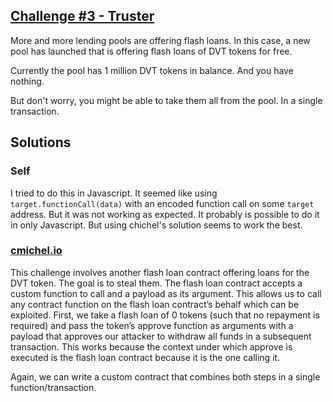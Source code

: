 ## [Challenge #3 - Truster](https://www.damnvulnerabledefi.xyz/challenges/3.html)

More and more lending pools are offering flash loans. In this case, a new pool has launched that is offering flash loans of DVT tokens for free.

Currently the pool has 1 million DVT tokens in balance. And you have nothing.

But don't worry, you might be able to take them all from the pool. In a single transaction.

## Solutions

### Self

I tried to do this in Javascript. It seemed like using `target.functionCall(data)` with an encoded function call on some `target` address. But it was not working as expected. It probably is possible to do it in only Javascript. But using chichel's solution seems to work the best.   

### [cmichel.io](https://cmichel.io/damn-vulnerable-de-fi-solutions/)

This challenge involves another flash loan contract offering loans for the DVT token. The goal is to steal them. The flash loan contract accepts a custom function to call and a payload as its argument. This allows us to call any contract function on the flash loan contract’s behalf which can be exploited. First, we take a flash loan of 0 tokens (such that no repayment is required) and pass the token’s approve function as arguments with a payload that approves our attacker to withdraw all funds in a subsequent transaction. This works because the context under which approve is executed is the flash loan contract because it is the one calling it.

Again, we can write a custom contract that combines both steps in a single function/transaction.

